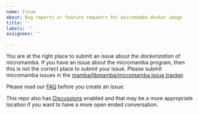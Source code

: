 ```yaml
---
name: Issue
about: Bug reports or feature requests for micromamba docker image
title: ''
labels: ''
assignees: ''

---
```

You are at the right place to submit an issue about the *dockerization* of micromamba.
If you have an issue about the micromamba program, then this is not the correct place
to submit your issue. Please submit micromamba issues in the
[mamba/libmamba/micromamba issue tracker](https://github.com/mamba-org/mamba/issues).

Please read our [FAQ](https://github.com/mamba-org/micromamba-docker/blob/main/FAQ.md)
before you create an issue.

This repo also has [Discussions](https://github.com/mamba-org/micromamba-docker/discussions)
enabled and that may be a more appropriate location if you want to have a more open
ended conversation.
